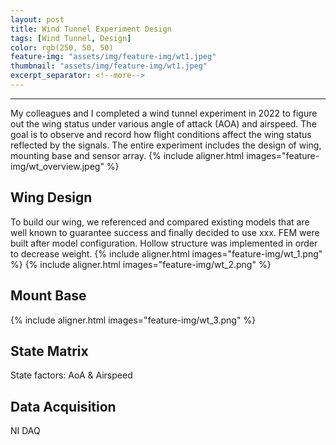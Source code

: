 ```yaml
---
layout: post
title: Wind Tunnel Experiment Design
tags: [Wind Tunnel, Design]
color: rgb(250, 50, 50)
feature-img: "assets/img/feature-img/wt1.jpeg"
thumbnail: "assets/img/feature-img/wt1.jpeg"
excerpt_separator: <!--more-->
---
```


---
My colleagues and I completed a wind tunnel experiment in 2022 to figure out the wing status under various angle of attack (AOA) and airspeed. The goal is to observe and record how flight conditions affect the wing status reflected by the signals. The entire experiment includes the design of wing, mounting base and sensor array.
{% include aligner.html images="feature-img/wt_overview.jpeg" %}

## Wing Design

To build our wing, we referenced and compared existing models that are well known to guarantee success and finally decided to use xxx. FEM were built after model configuration. Hollow structure was implemented in order to decrease weight.
{% include aligner.html images="feature-img/wt_1.png" %}
{% include aligner.html images="feature-img/wt_2.png" %}

## Mount Base

{% include aligner.html images="feature-img/wt_3.png" %}

## State Matrix

State factors: AoA & Airspeed

## Data Acquisition

NI DAQ
